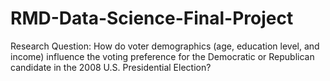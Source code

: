 # RMD-Data-Science-Final-Project
Research Question: How do voter demographics (age, education level, and income) influence the voting preference for the Democratic or Republican candidate in the 2008 U.S. Presidential Election?
